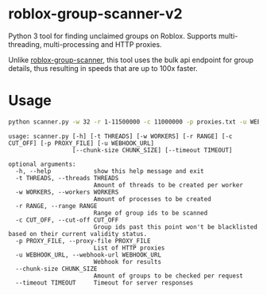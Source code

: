# roblox-group-scanner-v2
Python 3 tool for finding unclaimed groups on Roblox. Supports multi-threading, multi-processing and HTTP proxies.

Unlike [roblox-group-scanner](https://github.com/h0nde/roblox-group-scanner), this tool uses the bulk api endpoint for group details, thus resulting in speeds that are up to 100x faster.

# Usage
```bash
python scanner.py -w 32 -r 1-11500000 -c 11000000 -p proxies.txt -u WEBHOOKURLHERE
```

```
usage: scanner.py [-h] [-t THREADS] [-w WORKERS] [-r RANGE] [-c CUT_OFF] [-p PROXY_FILE] [-u WEBHOOK_URL]
                  [--chunk-size CHUNK_SIZE] [--timeout TIMEOUT]

optional arguments:
  -h, --help            show this help message and exit
  -t THREADS, --threads THREADS
                        Amount of threads to be created per worker
  -w WORKERS, --workers WORKERS
                        Amount of processes to be created
  -r RANGE, --range RANGE
                        Range of group ids to be scanned
  -c CUT_OFF, --cut-off CUT_OFF
                        Group ids past this point won't be blacklisted based on their current validity status.
  -p PROXY_FILE, --proxy-file PROXY_FILE
                        List of HTTP proxies
  -u WEBHOOK_URL, --webhook-url WEBHOOK_URL
                        Webhook for results
  --chunk-size CHUNK_SIZE
                        Amount of groups to be checked per request
  --timeout TIMEOUT     Timeout for server responses
```
